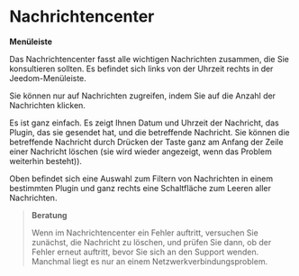 # Nachrichtencenter
**Menüleiste**

Das Nachrichtencenter fasst alle wichtigen Nachrichten zusammen, die Sie konsultieren sollten. Es befindet sich links von der Uhrzeit rechts in der Jeedom-Menüleiste.

Sie können nur auf Nachrichten zugreifen, indem Sie auf die Anzahl der Nachrichten klicken.

Es ist ganz einfach. Es zeigt Ihnen Datum und Uhrzeit der Nachricht, das Plugin, das sie gesendet hat, und die betreffende Nachricht. Sie können die betreffende Nachricht durch Drücken der Taste ganz am Anfang der Zeile einer Nachricht löschen (sie wird wieder angezeigt, wenn das Problem weiterhin besteht)).

Oben befindet sich eine Auswahl zum Filtern von Nachrichten in einem bestimmten Plugin und ganz rechts eine Schaltfläche zum Leeren aller Nachrichten.

> **Beratung**
>
> Wenn im Nachrichtencenter ein Fehler auftritt, versuchen Sie zunächst, die Nachricht zu löschen, und prüfen Sie dann, ob der Fehler erneut auftritt, bevor Sie sich an den Support wenden. Manchmal liegt es nur an einem Netzwerkverbindungsproblem.
